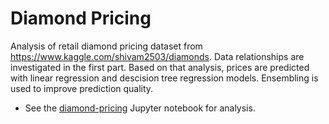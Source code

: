 # Diamond Pricing

Analysis of retail diamond pricing dataset from https://www.kaggle.com/shivam2503/diamonds. Data relationships are investigated in the first part. Based on that analysis, prices are predicted with linear regression and descision tree regression models. Ensembling is used to improve prediction quality.

* See the [diamond-pricing](diamond-pricing.ipynb) Jupyter notebook for analysis.
